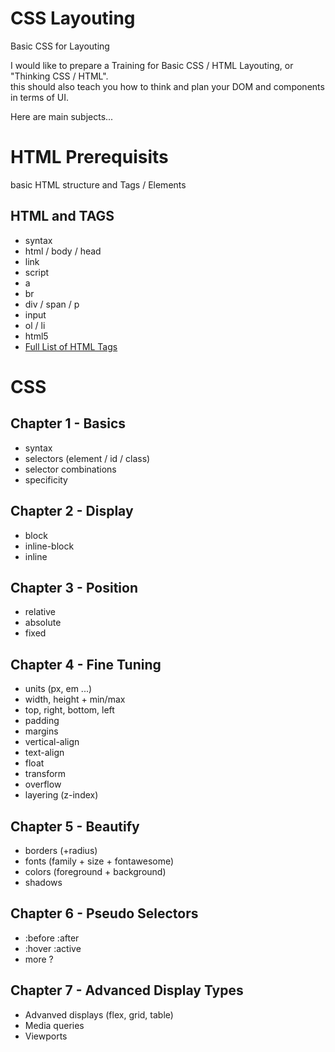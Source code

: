 # CSS Layouting
Basic CSS for Layouting  

I would like to prepare a Training for Basic CSS / HTML Layouting, or "Thinking CSS / HTML".  
this should also teach you how to think and plan your DOM and components in terms of UI.  

Here are main subjects...  

# HTML Prerequisits 
basic HTML structure and Tags / Elements

## HTML and TAGS
* syntax
* html / body / head
* link
* script
* a
* br
* div / span / p
* input
* ol / li
* html5 
* [Full List of HTML Tags](https://www.w3schools.com/TAgs/default.asp)

# CSS

## Chapter 1 - Basics
* syntax  
* selectors (element / id / class)  
* selector combinations  
* specificity

## Chapter 2 - Display
* block  
* inline-block  
* inline  

## Chapter 3 - Position
* relative  
* absolute  
* fixed  

## Chapter 4 - Fine Tuning
* units (px, em ...)  
* width, height + min/max  
* top, right, bottom, left  
* padding  
* margins  
* vertical-align  
* text-align  
* float  
* transform  
* overflow  
* layering (z-index)  

## Chapter 5 - Beautify
* borders (+radius)  
* fonts (family + size + fontawesome)  
* colors (foreground + background)  
* shadows

## Chapter 6 - Pseudo Selectors
* :before :after  
* :hover :active  
* more ?

## Chapter 7 - Advanced Display Types
* Advanved displays (flex, grid, table)  
* Media queries
* Viewports

